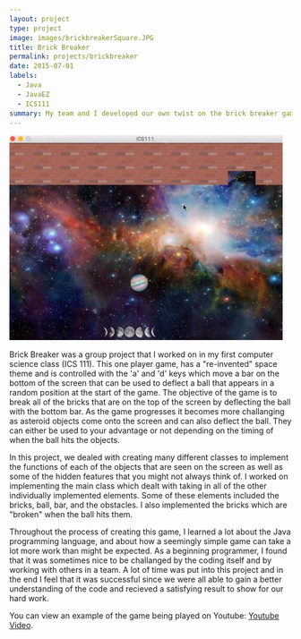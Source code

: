 ```yaml
---
layout: project
type: project
image: images/brickbreakerSquare.JPG
title: Brick Breaker
permalink: projects/brickbreaker
date: 2015-07-01
labels:
  - Java
  - JavaEZ
  - ICS111
summary: My team and I developed our own twist on the brick breaker game.
---
```


<img class="ui medium right floated rounded image" src="/images/brickbreaker.JPG">

Brick Breaker was a group project that I worked on in my first computer science class (ICS 111). This one player game, has a "re-invented" space theme and is controlled with the 'a' and 'd' keys which move a bar on the bottom of the screen that can be used to deflect a ball that appears in a random position at the start of the game. The objective of the game is to break all of the bricks that are on the top of the screen by deflecting the ball with the bottom bar. As the game progresses it becomes more challanging as asteroid objects come onto the screen and can also deflect the ball. They can either be used to your advantage or not depending on the timing of when the ball hits the objects. 

In this project, we dealed with creating many different classes to implement the functions of each of the objects that are seen on the screen as well as some of the hidden features that you might not always think of. I worked on implementing the main class which dealt with taking in all of the other individually implemented elements. Some of these elements included the bricks, ball, bar, and the obstacles. I also implemented the bricks which are "broken" when the ball hits them.

Throughout the process of creating this game, I learned a lot about the Java programming language, and about how a seemingly simple game can take a lot more work than might be expected. As a beginning programmer, I found that it was sometimes nice to be challanged by the coding itself and by working with others in a team. A lot of time was put into this project and in the end I feel that it was successful since we were all able to gain a better understanding of the code and recieved a satisfying result to show for our hard work.

You can view an example of the game being played on Youtube: [Youtube Video](https://www.youtube.com/watch?v=VmEIAljnnFs).

